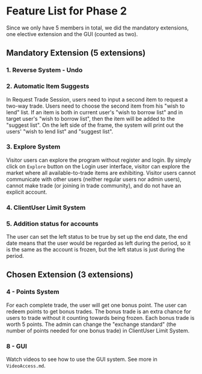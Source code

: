 # Feature List for Phase 2

Since we only have 5 members in total, we did the mandatory extensions, one elective extension and the GUI (counted as two).

## Mandatory Extension (5 extensions)

### 1. Reverse System - Undo


### 2. Automatic Item Suggests
In Request Trade Session, users need to input a second item to request a two-way trade. 
Users need to choose the second item from his "wish to lend" list. 
If an item is both in current user's "wish to borrow list" and in target user's "wish to borrow list", 
then the item will be added to the "suggest list".
On the left side of the frame, the system will print out the users' "wish to lend list" and "suggest list".

### 3. Explore System 
Visitor users can explore the program without register and login. By simply click on `Explore` button on the Login 
user interface, visitor can explore the market where all available-to-trade items are exhibiting. Visitor users cannot
communicate with other users (neither regular users nor admin users), cannot make trade (or joining in trade community),
 and do not have an explicit account.

### 4. ClientUser Limit System


### 5. Addition status for accounts
The user can set the left status to be true by set up the end date, 
the end date means that the user would be regarded as left during the period, so it
is the same as the account is frozen, but the left status is just during the period. 

## Chosen Extension (3 extensions)

### 4 - Points System
For each complete trade, the user will get one bonus point. The user can redeem points to get bonus trades. 
The bonus trade is an extra chance for users to trade without it counting towards being frozen.
Each bonus trade is worth 5 points. The admin can change the "exchange standard" (the number of points needed for 
one bonus trade) in ClientUser Limit System.

### 8 - GUI
Watch videos to see how to use the GUI system.
See more in `VideoAccess.md`.